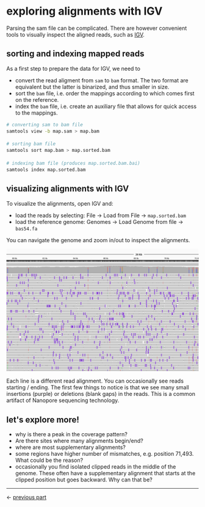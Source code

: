 # exploring alignments with IGV

Parsing the sam file can be complicated. There are however convenient tools to visually inspect the aligned reads, such as [IGV](https://igv.org/).

## sorting and indexing mapped reads

As a first step to prepare the data for IGV, we need to
- convert the read aligment from `sam` to `bam` format. The two format are equivalent but the latter is binarized, and thus smaller in size.
- sort the `bam` file, i.e. order the mappings according to which comes first on the reference.
- index the `bam` file, i.e. create an auxiliary file that allows for quick access to the mappings.

```sh
# converting sam to bam file
samtools view -b map.sam > map.bam

# sorting bam file
samtools sort map.bam > map.sorted.bam

# indexing bam file (produces map.sorted.bam.bai)
samtools index map.sorted.bam
```

## visualizing alignments with IGV

To visualize the alignments, open IGV and:
- load the reads by selecting: File -> Load from File -> `map.sorted.bam`
- load the reference genome: Genomes -> Load Genome from file -> `bas54.fa`

You can navigate the genome and zoom in/out to inspect the alignments.

![igv](assets/igv_1.png)

Each line is a different read alignment. You can occasionally see reads starting / ending.
The first few things to notice is that we see many small insertions (purple) or deletions (blank gaps) in the reads. This is a common artifact of Nanopore sequencing technology.

## let's explore more!

- why is there a peak in the coverage pattern?
- Are there sites where many alignments begin/end?
- where are most supplementary alignments?
- some regions have higher number of mismatches, e.g. position 71,493. What could be the reason?
- occasionally you find isolated clipped reads in the middle of the genome. These often have a supplementary alignment that starts at the clipped position but goes backward. Why can that be?
___

$\leftarrow$ [previous part](note2.md)